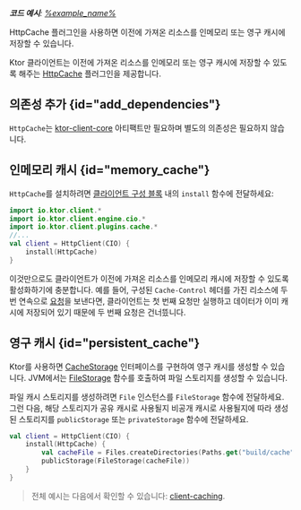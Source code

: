 [//]: # (title: 캐싱)

<primary-label ref="client-plugin"/>

<tldr>
<var name="example_name" value="client-caching"/>
<p>
    <b>코드 예시</b>:
    <a href="https://github.com/ktorio/ktor-documentation/tree/%ktor_version%/codeSnippets/snippets/%example_name%">
        %example_name%
    </a>
</p>
</tldr>

<link-summary>
HttpCache 플러그인을 사용하면 이전에 가져온 리소스를 인메모리 또는 영구 캐시에 저장할 수 있습니다.
</link-summary>

Ktor 클라이언트는 이전에 가져온 리소스를 인메모리 또는 영구 캐시에 저장할 수 있도록 해주는 [HttpCache](https://api.ktor.io/ktor-client-core/io.ktor.client.plugins.cache/-http-cache/index.html) 플러그인을 제공합니다.

## 의존성 추가 {id="add_dependencies"}
`HttpCache`는 [ktor-client-core](client-dependencies.md) 아티팩트만 필요하며 별도의 의존성은 필요하지 않습니다.

## 인메모리 캐시 {id="memory_cache"}
`HttpCache`를 설치하려면 [클라이언트 구성 블록](client-create-and-configure.md#configure-client) 내의 `install` 함수에 전달하세요:
```kotlin
import io.ktor.client.*
import io.ktor.client.engine.cio.*
import io.ktor.client.plugins.cache.*
//...
val client = HttpClient(CIO) {
    install(HttpCache)
}
```

이것만으로도 클라이언트가 이전에 가져온 리소스를 인메모리 캐시에 저장할 수 있도록 활성화하기에 충분합니다.
예를 들어, 구성된 `Cache-Control` 헤더를 가진 리소스에 두 번 연속으로 [요청](client-requests.md)을 보낸다면,
클라이언트는 첫 번째 요청만 실행하고 데이터가 이미 캐시에 저장되어 있기 때문에 두 번째 요청은 건너뜠니다.

## 영구 캐시 {id="persistent_cache"}

Ktor를 사용하면 [CacheStorage](https://api.ktor.io/ktor-client-core/io.ktor.client.plugins.cache.storage/-cache-storage/index.html) 인터페이스를 구현하여 영구 캐시를 생성할 수 있습니다.
JVM에서는 [FileStorage](https://api.ktor.io/ktor-client-core/io.ktor.client.plugins.cache.storage/-file-storage.html) 함수를 호출하여 파일 스토리지를 생성할 수 있습니다.

파일 캐시 스토리지를 생성하려면 `File` 인스턴스를 `FileStorage` 함수에 전달하세요.
그런 다음, 해당 스토리지가 공유 캐시로 사용될지 비공개 캐시로 사용될지에 따라 생성된 스토리지를 `publicStorage` 또는 `privateStorage` 함수에 전달하세요.

```kotlin
val client = HttpClient(CIO) {
    install(HttpCache) {
        val cacheFile = Files.createDirectories(Paths.get("build/cache")).toFile()
        publicStorage(FileStorage(cacheFile))
    }
}
```

> 전체 예시는 다음에서 확인할 수 있습니다: [client-caching](https://github.com/ktorio/ktor-documentation/tree/%ktor_version%/codeSnippets/snippets/client-caching).